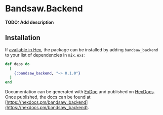 # Bandsaw.Backend

**TODO: Add description**

## Installation

If [available in Hex](https://hex.pm/docs/publish), the package can be installed
by adding `bandsaw_backend` to your list of dependencies in `mix.exs`:

```elixir
def deps do
  [
    {:bandsaw_backend, "~> 0.1.0"}
  ]
end
```

Documentation can be generated with [ExDoc](https://github.com/elixir-lang/ex_doc)
and published on [HexDocs](https://hexdocs.pm). Once published, the docs can
be found at [https://hexdocs.pm/bandsaw_backend](https://hexdocs.pm/bandsaw_backend).


